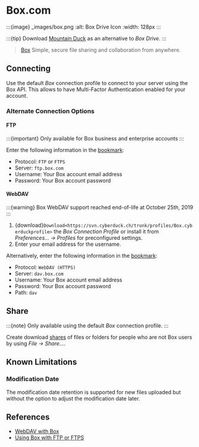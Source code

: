 Box.com
====

:::{image} _images/box.png
:alt: Box Drive Icon
:width: 128px
:::

:::{tip}
Download [Mountain Duck](https://mountainduck.io/) as an alternative to *Box Drive*.
:::

> [Box](https://box.com/) Simple, secure file sharing and collaboration from anywhere.

## Connecting

Use the default *Box* connection profile to connect to your server using the Box API. This allows to have Multi-Factor Authentication enabled for your account.

### Alternate Connection Options

#### FTP

:::{important}
Only available for Box business and enterprise accounts
:::

Enter the following information in the [bookmark](../cyberduck/bookmarks.md):

- Protocol: `FTP` or `FTPS`
- Server: `ftp.box.com`
- Username: Your Box account email address
- Password: Your Box account password

#### WebDAV

:::{warning}
Box WebDAV support reached end-of-life at October 25th, 2019
:::

1. {download}`Download<https://svn.cyberduck.ch/trunk/profiles/Box.cyberduckprofile>` the *Box Connection Profile* or install it from *Preferences… → Profiles* for preconfigured settings.
2. Enter your email address for the username.

Alternatively, enter the following information in the [bookmark](../cyberduck/bookmarks.md):

- Protocol: `WebDAV (HTTPS)`
- Server: `dav.box.com`
- Username: Your Box account email address
- Password: Your Box account password
- Path: `dav`

## Share

:::{note}
Only available using the default *Box* connection profile.
:::

Create download [shares](../cyberduck/share.md#box) of files or folders for people who are not Box users by using *File → Share...*.

## Known Limitations

### Modification Date

The modification date retention is supported for new files uploaded but without the option to adjust the modification date later.

## References

- [WebDAV with Box](https://support.box.com/hc/en-us/articles/360043696414-WebDAV-with-Box)
- [Using Box with FTP or FTPS](https://support.box.com/hc/en-us/articles/360043697414-Using-Box-with-FTP-or-FTPS)
